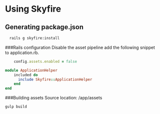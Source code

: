 # Using Skyfire


## Generating package.json
```sh
  rails g skyfire:install
```


###Rails configuration
Disable the asset pipeline add the following snippet to application.rb.
```ruby
    config.assets.enabled = false
```    

```ruby
module ApplicationHelper
    included do
      include Skyfire::ApplicationHelper
    end
end
```

###Building assets
Source location: /app/assets

```sh
gulp build
```
